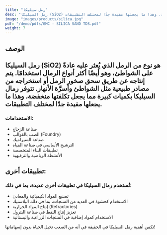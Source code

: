 ```yaml
---
title: "رمل سيليكا"
desc: "رمل السيليكا (SiO2) هو نوع من الرمل الذي يُعثر عليه عادةً على الشواطئ، وهو أيضًا أكثر أنواع الرمال استخدامًا. يتم إنتاجه عن طريق سحق صخور الرمل أو استخراجه من مصادر طبيعية مثل الشواطئ وأسرَّة الأنهار. تتوفر رمال السيليكا بكميات كبيرة مما يجعل تكلفتها منخفضة، وهذا ما يجعلها مفيدة جدًا لمختلف التطبيقات."
image: "images/products/silica.jpg"
pdf: "/demo/pdfs/GMC - SILICA SAND TDS.pdf"
weight: 7
---
```

## الوصف

## رمل السيليكا (SiO2) هو نوع من الرمل الذي يُعثر عليه عادةً على الشواطئ، وهو أيضًا أكثر أنواع الرمال استخدامًا. يتم إنتاجه عن طريق سحق صخور الرمل أو استخراجه من مصادر طبيعية مثل الشواطئ وأسرَّة الأنهار. تتوفر رمال السيليكا بكميات كبيرة مما يجعل تكلفتها منخفضة، وهذا ما يجعلها مفيدة جدًا لمختلف التطبيقات.

### الاستخدامات:
- صناعة الزجاج
- الصب بالقوالب (Foundry)
- صناعة السيراميك
- الترشيح الأساسي في صناعة المياه
- تطبيقات البناء المتخصصة
- الأنشطة الرياضية والترفيهية

## تطبيقات أخرى:
### تُستخدم رمال السيليكا في تطبيقات أخرى عديدة، بما في ذلك:
- تصنيع المواد الكيميائية والمعادن
- الاستخدام كحشوة في العديد من المنتجات، بما في ذلك البلاستيك
- إنتاج المواد الحرارية (Refractories)
- تعزيز إنتاج النفط في صناعة البترول
- الاستخدام كمواد إضافية في المنتجات الزراعية والبستانية

تكمن أهمية رمل السيليكا في الحقيقة في أنه من الصعب تخيل الحياة بدون إسهاماتها!
